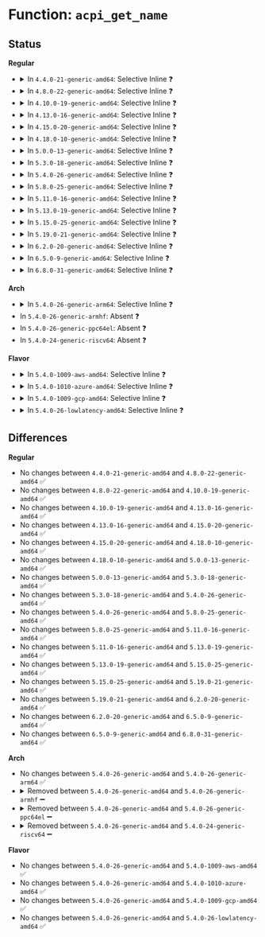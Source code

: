 # Function: <code>acpi_get_name</code>

## Status
<b>Regular</b>
<ul>
<li>
<details>
<summary>In <code>4.4.0-21-generic-amd64</code>: Selective Inline ❓</summary>

```c
acpi_status acpi_get_name(acpi_handle handle, u32 name_type, struct acpi_buffer * buffer)
```

```json
{
  "name": "acpi_get_name",
  "collision_type": "Unique Global",
  "inline_type": "Selective",
  "funcs": [
    {
      "addr": 18446744071583694613,
      "name": "acpi_get_name",
      "external": true,
      "loc": "drivers/acpi/acpica/nsxfname.c:158",
      "file": "drivers/acpi/acpica/nsxfname.c",
      "inline": "not declared, inlined",
      "caller_inline": [],
      "caller_func": [
        "drivers/pci/hotplug/acpi_pcihp.c:acpi_get_hp_hw_control_from_firmware",
        "drivers/pci/hotplug/acpi_pcihp.c:acpi_get_hp_hw_control_from_firmware",
        "drivers/pci/hotplug/acpi_pcihp.c:acpi_get_hp_hw_control_from_firmware",
        "drivers/acpi/utils.c:acpi_handle_path",
        "drivers/acpi/device_sysfs.c:create_of_modalias",
        "drivers/acpi/device_sysfs.c:acpi_object_path",
        "drivers/acpi/bus.c:acpi_print_osc_error",
        "drivers/acpi/scan.c:acpi_init_device_object",
        "drivers/acpi/scan.c:acpi_init_device_object",
        "drivers/acpi/scan.c:acpi_add_single_object",
        "drivers/acpi/ec.c:acpi_ec_register_query_methods",
        "drivers/acpi/power.c:acpi_power_get_state",
        "drivers/acpi/pci_slot.c:register_slot"
      ]
    }
  ],
  "symbols": [
    {
      "addr": 18446744071583694613,
      "name": "acpi_get_name",
      "section": ".text",
      "bind": "STB_GLOBAL",
      "size": 175
    }
  ]
}
```
</details>
</li>
<li>
<details>
<summary>In <code>4.8.0-22-generic-amd64</code>: Selective Inline ❓</summary>

```c
acpi_status acpi_get_name(acpi_handle handle, u32 name_type, struct acpi_buffer * buffer)
```

```json
{
  "name": "acpi_get_name",
  "collision_type": "Unique Global",
  "inline_type": "Selective",
  "funcs": [
    {
      "addr": 18446744071584018996,
      "name": "acpi_get_name",
      "external": true,
      "loc": "drivers/acpi/acpica/nsxfname.c:158",
      "file": "drivers/acpi/acpica/nsxfname.c",
      "inline": "not declared, inlined",
      "caller_inline": [],
      "caller_func": [
        "drivers/pci/hotplug/acpi_pcihp.c:acpi_get_hp_hw_control_from_firmware",
        "drivers/pci/hotplug/acpi_pcihp.c:acpi_get_hp_hw_control_from_firmware",
        "drivers/pci/hotplug/acpi_pcihp.c:acpi_get_hp_hw_control_from_firmware",
        "drivers/acpi/utils.c:acpi_handle_path",
        "drivers/acpi/device_sysfs.c:create_of_modalias",
        "drivers/acpi/device_sysfs.c:acpi_object_path",
        "drivers/acpi/scan.c:acpi_add_single_object",
        "drivers/acpi/scan.c:acpi_init_device_object",
        "drivers/acpi/scan.c:acpi_init_device_object",
        "drivers/acpi/ec.c:acpi_ec_register_query_methods",
        "drivers/acpi/power.c:acpi_power_get_state",
        "drivers/acpi/pci_slot.c:register_slot"
      ]
    }
  ],
  "symbols": [
    {
      "addr": 18446744071584018996,
      "name": "acpi_get_name",
      "section": ".text",
      "bind": "STB_GLOBAL",
      "size": 185
    }
  ]
}
```
</details>
</li>
<li>
<details>
<summary>In <code>4.10.0-19-generic-amd64</code>: Selective Inline ❓</summary>

```c
acpi_status acpi_get_name(acpi_handle handle, u32 name_type, struct acpi_buffer * buffer)
```

```json
{
  "name": "acpi_get_name",
  "collision_type": "Unique Global",
  "inline_type": "Selective",
  "funcs": [
    {
      "addr": 18446744071584160964,
      "name": "acpi_get_name",
      "external": true,
      "loc": "drivers/acpi/acpica/nsxfname.c:158",
      "file": "drivers/acpi/acpica/nsxfname.c",
      "inline": "not declared, inlined",
      "caller_inline": [],
      "caller_func": [
        "drivers/pci/hotplug/acpi_pcihp.c:acpi_get_hp_hw_control_from_firmware",
        "drivers/pci/hotplug/acpi_pcihp.c:acpi_get_hp_hw_control_from_firmware",
        "drivers/pci/hotplug/acpi_pcihp.c:acpi_get_hp_hw_control_from_firmware",
        "drivers/acpi/utils.c:acpi_handle_path",
        "drivers/acpi/device_sysfs.c:create_of_modalias",
        "drivers/acpi/device_sysfs.c:acpi_object_path",
        "drivers/acpi/scan.c:acpi_add_single_object",
        "drivers/acpi/scan.c:acpi_init_device_object",
        "drivers/acpi/scan.c:acpi_init_device_object",
        "drivers/acpi/ec.c:acpi_ec_register_query_methods",
        "drivers/acpi/power.c:acpi_power_get_state",
        "drivers/acpi/pci_slot.c:register_slot"
      ]
    }
  ],
  "symbols": [
    {
      "addr": 18446744071584160964,
      "name": "acpi_get_name",
      "section": ".text",
      "bind": "STB_GLOBAL",
      "size": 126
    }
  ]
}
```
</details>
</li>
<li>
<details>
<summary>In <code>4.13.0-16-generic-amd64</code>: Selective Inline ❓</summary>

```c
acpi_status acpi_get_name(acpi_handle handle, u32 name_type, struct acpi_buffer * buffer)
```

```json
{
  "name": "acpi_get_name",
  "collision_type": "Unique Global",
  "inline_type": "Selective",
  "funcs": [
    {
      "addr": 18446744071584229290,
      "name": "acpi_get_name",
      "external": true,
      "loc": "drivers/acpi/acpica/nsxfname.c:158",
      "file": "drivers/acpi/acpica/nsxfname.c",
      "inline": "not declared, inlined",
      "caller_inline": [],
      "caller_func": [
        "kernel/irq/irqdomain.c:__irq_domain_add",
        "drivers/pci/hotplug/acpi_pcihp.c:acpi_get_hp_hw_control_from_firmware",
        "drivers/pci/hotplug/acpi_pcihp.c:acpi_get_hp_hw_control_from_firmware",
        "drivers/pci/hotplug/acpi_pcihp.c:acpi_get_hp_hw_control_from_firmware",
        "drivers/acpi/utils.c:acpi_handle_path",
        "drivers/acpi/device_sysfs.c:acpi_object_path",
        "drivers/acpi/scan.c:acpi_add_single_object",
        "drivers/acpi/scan.c:acpi_init_device_object",
        "drivers/acpi/scan.c:acpi_init_device_object",
        "drivers/acpi/ec.c:acpi_ec_register_query_methods",
        "drivers/acpi/power.c:acpi_power_get_state",
        "drivers/acpi/pci_slot.c:register_slot"
      ]
    }
  ],
  "symbols": [
    {
      "addr": 18446744071584229290,
      "name": "acpi_get_name",
      "section": ".text",
      "bind": "STB_GLOBAL",
      "size": 129
    }
  ]
}
```
</details>
</li>
<li>
<details>
<summary>In <code>4.15.0-20-generic-amd64</code>: Selective Inline ❓</summary>

```c
acpi_status acpi_get_name(acpi_handle handle, u32 name_type, struct acpi_buffer * buffer)
```

```json
{
  "name": "acpi_get_name",
  "collision_type": "Unique Global",
  "inline_type": "Selective",
  "funcs": [
    {
      "addr": 18446744071584575278,
      "name": "acpi_get_name",
      "external": true,
      "loc": "drivers/acpi/acpica/nsxfname.c:158",
      "file": "drivers/acpi/acpica/nsxfname.c",
      "inline": "not declared, inlined",
      "caller_inline": [],
      "caller_func": [
        "kernel/irq/irqdomain.c:__irq_domain_add",
        "drivers/pci/hotplug/acpi_pcihp.c:acpi_get_hp_hw_control_from_firmware",
        "drivers/pci/hotplug/acpi_pcihp.c:acpi_get_hp_hw_control_from_firmware",
        "drivers/pci/hotplug/acpi_pcihp.c:acpi_get_hp_hw_control_from_firmware",
        "drivers/acpi/utils.c:acpi_handle_path",
        "drivers/acpi/utils.c:acpi_util_eval_error",
        "drivers/acpi/device_sysfs.c:acpi_object_path",
        "drivers/acpi/scan.c:acpi_add_single_object",
        "drivers/acpi/scan.c:acpi_init_device_object",
        "drivers/acpi/scan.c:acpi_init_device_object",
        "drivers/acpi/ec.c:acpi_ec_register_query_methods",
        "drivers/acpi/power.c:acpi_power_get_state",
        "drivers/acpi/acpica/dbdisply.c:acpi_db_display_gpes",
        "drivers/acpi/acpica/dbdisply.c:acpi_db_decode_and_display_object",
        "drivers/acpi/acpica/dbdisply.c:acpi_db_decode_and_display_object",
        "drivers/acpi/pci_slot.c:register_slot"
      ]
    }
  ],
  "symbols": [
    {
      "addr": 18446744071584575278,
      "name": "acpi_get_name",
      "section": ".text",
      "bind": "STB_GLOBAL",
      "size": 129
    }
  ]
}
```
</details>
</li>
<li>
<details>
<summary>In <code>4.18.0-10-generic-amd64</code>: Selective Inline ❓</summary>

```c
acpi_status acpi_get_name(acpi_handle handle, u32 name_type, struct acpi_buffer * buffer)
```

```json
{
  "name": "acpi_get_name",
  "collision_type": "Unique Global",
  "inline_type": "Selective",
  "funcs": [
    {
      "addr": 18446744071584800407,
      "name": "acpi_get_name",
      "external": true,
      "loc": "drivers/acpi/acpica/nsxfname.c:124",
      "file": "drivers/acpi/acpica/nsxfname.c",
      "inline": "not declared, inlined",
      "caller_inline": [],
      "caller_func": [
        "kernel/irq/irqdomain.c:__irq_domain_add",
        "drivers/pci/hotplug/acpi_pcihp.c:acpi_get_hp_hw_control_from_firmware",
        "drivers/pci/hotplug/acpi_pcihp.c:acpi_get_hp_hw_control_from_firmware",
        "drivers/acpi/utils.c:acpi_handle_path",
        "drivers/acpi/utils.c:acpi_util_eval_error",
        "drivers/acpi/device_sysfs.c:acpi_object_path",
        "drivers/acpi/scan.c:acpi_add_single_object",
        "drivers/acpi/scan.c:acpi_init_device_object",
        "drivers/acpi/scan.c:acpi_init_device_object",
        "drivers/acpi/ec.c:acpi_ec_register_query_methods",
        "drivers/acpi/power.c:acpi_power_get_state",
        "drivers/acpi/acpica/dbdisply.c:acpi_db_display_gpes",
        "drivers/acpi/acpica/dbdisply.c:acpi_db_decode_and_display_object",
        "drivers/acpi/acpica/dbdisply.c:acpi_db_decode_and_display_object",
        "drivers/acpi/pci_slot.c:register_slot"
      ]
    }
  ],
  "symbols": [
    {
      "addr": 18446744071584800407,
      "name": "acpi_get_name",
      "section": ".text",
      "bind": "STB_GLOBAL",
      "size": 129
    }
  ]
}
```
</details>
</li>
<li>
<details>
<summary>In <code>5.0.0-13-generic-amd64</code>: Selective Inline ❓</summary>

```c
acpi_status acpi_get_name(acpi_handle handle, u32 name_type, struct acpi_buffer * buffer)
```

```json
{
  "name": "acpi_get_name",
  "collision_type": "Unique Global",
  "inline_type": "Selective",
  "funcs": [
    {
      "addr": 18446744071584902792,
      "name": "acpi_get_name",
      "external": true,
      "loc": "drivers/acpi/acpica/nsxfname.c:124",
      "file": "drivers/acpi/acpica/nsxfname.c",
      "inline": "not declared, inlined",
      "caller_inline": [],
      "caller_func": [
        "kernel/irq/irqdomain.c:__irq_domain_add",
        "drivers/pci/hotplug/acpi_pcihp.c:acpi_get_hp_hw_control_from_firmware",
        "drivers/pci/hotplug/acpi_pcihp.c:acpi_get_hp_hw_control_from_firmware",
        "drivers/acpi/utils.c:acpi_handle_path",
        "drivers/acpi/utils.c:acpi_util_eval_error",
        "drivers/acpi/device_sysfs.c:acpi_object_path",
        "drivers/acpi/scan.c:acpi_add_single_object",
        "drivers/acpi/scan.c:acpi_init_device_object",
        "drivers/acpi/scan.c:acpi_init_device_object",
        "drivers/acpi/ec.c:acpi_ec_register_query_methods",
        "drivers/acpi/power.c:acpi_power_get_state",
        "drivers/acpi/acpica/dbdisply.c:acpi_db_display_gpes",
        "drivers/acpi/acpica/dbdisply.c:acpi_db_decode_and_display_object",
        "drivers/acpi/acpica/dbdisply.c:acpi_db_decode_and_display_object",
        "drivers/acpi/pci_slot.c:register_slot"
      ]
    }
  ],
  "symbols": [
    {
      "addr": 18446744071584902792,
      "name": "acpi_get_name",
      "section": ".text",
      "bind": "STB_GLOBAL",
      "size": 129
    }
  ]
}
```
</details>
</li>
<li>
<details>
<summary>In <code>5.3.0-18-generic-amd64</code>: Selective Inline ❓</summary>

```c
acpi_status acpi_get_name(acpi_handle handle, u32 name_type, struct acpi_buffer * buffer)
```

```json
{
  "name": "acpi_get_name",
  "collision_type": "Unique Global",
  "inline_type": "Selective",
  "funcs": [
    {
      "addr": 18446744071585104969,
      "name": "acpi_get_name",
      "external": true,
      "loc": "drivers/acpi/acpica/nsxfname.c:124",
      "file": "drivers/acpi/acpica/nsxfname.c",
      "inline": "not declared, inlined",
      "caller_inline": [],
      "caller_func": [
        "kernel/irq/irqdomain.c:__irq_domain_add",
        "drivers/pci/hotplug/acpi_pcihp.c:acpi_get_hp_hw_control_from_firmware",
        "drivers/pci/hotplug/acpi_pcihp.c:acpi_get_hp_hw_control_from_firmware",
        "drivers/acpi/utils.c:acpi_handle_path",
        "drivers/acpi/utils.c:acpi_util_eval_error",
        "drivers/acpi/device_sysfs.c:acpi_object_path",
        "drivers/acpi/scan.c:acpi_add_single_object",
        "drivers/acpi/scan.c:acpi_init_device_object",
        "drivers/acpi/scan.c:acpi_init_device_object",
        "drivers/acpi/ec.c:acpi_ec_register_query_methods",
        "drivers/acpi/power.c:acpi_power_get_state",
        "drivers/acpi/property.c:acpi_fwnode_get_named_child_node",
        "drivers/acpi/acpica/dbdisply.c:acpi_db_display_gpes",
        "drivers/acpi/acpica/dbdisply.c:acpi_db_decode_and_display_object",
        "drivers/acpi/acpica/dbdisply.c:acpi_db_decode_and_display_object",
        "drivers/acpi/pci_slot.c:register_slot"
      ]
    }
  ],
  "symbols": [
    {
      "addr": 18446744071585104969,
      "name": "acpi_get_name",
      "section": ".text",
      "bind": "STB_GLOBAL",
      "size": 131
    }
  ]
}
```
</details>
</li>
<li>
<details>
<summary>In <code>5.4.0-26-generic-amd64</code>: Selective Inline ❓</summary>

```c
acpi_status acpi_get_name(acpi_handle handle, u32 name_type, struct acpi_buffer * buffer)
```

```json
{
  "name": "acpi_get_name",
  "collision_type": "Unique Global",
  "inline_type": "Selective",
  "funcs": [
    {
      "addr": 18446744071585241327,
      "name": "acpi_get_name",
      "external": true,
      "loc": "drivers/acpi/acpica/nsxfname.c:124",
      "file": "drivers/acpi/acpica/nsxfname.c",
      "inline": "not declared, inlined",
      "caller_inline": [],
      "caller_func": [
        "kernel/irq/irqdomain.c:__irq_domain_add",
        "drivers/pci/hotplug/acpi_pcihp.c:acpi_get_hp_hw_control_from_firmware",
        "drivers/pci/hotplug/acpi_pcihp.c:acpi_get_hp_hw_control_from_firmware",
        "drivers/acpi/utils.c:acpi_handle_path",
        "drivers/acpi/utils.c:acpi_util_eval_error",
        "drivers/acpi/device_sysfs.c:acpi_object_path",
        "drivers/acpi/scan.c:acpi_add_single_object",
        "drivers/acpi/scan.c:acpi_init_device_object",
        "drivers/acpi/scan.c:acpi_init_device_object",
        "drivers/acpi/ec.c:acpi_ec_register_query_methods",
        "drivers/acpi/power.c:acpi_power_get_state",
        "drivers/acpi/property.c:acpi_fwnode_get_named_child_node",
        "drivers/acpi/acpica/dbdisply.c:acpi_db_display_gpes",
        "drivers/acpi/acpica/dbdisply.c:acpi_db_decode_and_display_object",
        "drivers/acpi/acpica/dbdisply.c:acpi_db_decode_and_display_object",
        "drivers/acpi/pci_slot.c:register_slot"
      ]
    }
  ],
  "symbols": [
    {
      "addr": 18446744071585241327,
      "name": "acpi_get_name",
      "section": ".text",
      "bind": "STB_GLOBAL",
      "size": 131
    }
  ]
}
```
</details>
</li>
<li>
<details>
<summary>In <code>5.8.0-25-generic-amd64</code>: Selective Inline ❓</summary>

```c
acpi_status acpi_get_name(acpi_handle handle, u32 name_type, struct acpi_buffer * buffer)
```

```json
{
  "name": "acpi_get_name",
  "collision_type": "Unique Global",
  "inline_type": "Selective",
  "funcs": [
    {
      "addr": 18446744071585948062,
      "name": "acpi_get_name",
      "external": true,
      "loc": "drivers/acpi/acpica/nsxfname.c:124",
      "file": "drivers/acpi/acpica/nsxfname.c",
      "inline": "not declared, inlined",
      "caller_inline": [],
      "caller_func": [
        "drivers/pci/hotplug/acpi_pcihp.c:acpi_get_hp_hw_control_from_firmware",
        "drivers/pci/hotplug/acpi_pcihp.c:acpi_run_oshp",
        "drivers/acpi/utils.c:__acpi_handle_debug",
        "drivers/acpi/utils.c:acpi_handle_printk",
        "drivers/acpi/utils.c:acpi_util_eval_error",
        "drivers/acpi/device_sysfs.c:acpi_device_path_show",
        "drivers/acpi/device_sysfs.c:create_of_modalias",
        "drivers/acpi/device_sysfs.c:data_node_show_path",
        "drivers/acpi/scan.c:acpi_add_single_object",
        "drivers/acpi/scan.c:acpi_ibm_smbus_match",
        "drivers/acpi/scan.c:acpi_device_get_busid",
        "drivers/acpi/ec.c:acpi_ec_register_query_methods",
        "drivers/acpi/power.c:acpi_power_get_state",
        "drivers/acpi/property.c:acpi_fwnode_get_named_child_node",
        "drivers/acpi/acpica/dbdisply.c:acpi_db_display_gpes",
        "drivers/acpi/acpica/dbdisply.c:acpi_db_decode_and_display_object",
        "drivers/acpi/acpica/dbdisply.c:acpi_db_decode_and_display_object",
        "drivers/acpi/pci_slot.c:check_slot"
      ]
    }
  ],
  "symbols": [
    {
      "addr": 18446744071585948062,
      "name": "acpi_get_name",
      "section": ".text",
      "bind": "STB_GLOBAL",
      "size": 131
    }
  ]
}
```
</details>
</li>
<li>
<details>
<summary>In <code>5.11.0-16-generic-amd64</code>: Selective Inline ❓</summary>

```c
acpi_status acpi_get_name(acpi_handle handle, u32 name_type, struct acpi_buffer * buffer)
```

```json
{
  "name": "acpi_get_name",
  "collision_type": "Unique Global",
  "inline_type": "Selective",
  "funcs": [
    {
      "addr": 18446744071586070976,
      "name": "acpi_get_name",
      "external": true,
      "loc": "drivers/acpi/acpica/nsxfname.c:124",
      "file": "drivers/acpi/acpica/nsxfname.c",
      "inline": "not declared, inlined",
      "caller_inline": [],
      "caller_func": [
        "drivers/pci/hotplug/acpi_pcihp.c:acpi_get_hp_hw_control_from_firmware",
        "drivers/pci/hotplug/acpi_pcihp.c:acpi_run_oshp",
        "drivers/acpi/utils.c:acpi_handle_path",
        "drivers/acpi/utils.c:acpi_util_eval_error",
        "drivers/acpi/device_sysfs.c:acpi_device_path_show",
        "drivers/acpi/device_sysfs.c:create_of_modalias",
        "drivers/acpi/device_sysfs.c:data_node_show_path",
        "drivers/acpi/scan.c:acpi_add_single_object",
        "drivers/acpi/scan.c:acpi_ibm_smbus_match",
        "drivers/acpi/scan.c:acpi_device_get_busid",
        "drivers/acpi/ec.c:acpi_ec_register_query_methods",
        "drivers/acpi/power.c:acpi_power_get_state",
        "drivers/acpi/acpica/dbdisply.c:acpi_db_display_gpes",
        "drivers/acpi/acpica/dbdisply.c:acpi_db_decode_and_display_object",
        "drivers/acpi/acpica/dbdisply.c:acpi_db_decode_and_display_object",
        "drivers/acpi/pci_slot.c:check_slot"
      ]
    }
  ],
  "symbols": [
    {
      "addr": 18446744071586070976,
      "name": "acpi_get_name",
      "section": ".text",
      "bind": "STB_GLOBAL",
      "size": 131
    }
  ]
}
```
</details>
</li>
<li>
<details>
<summary>In <code>5.13.0-19-generic-amd64</code>: Selective Inline ❓</summary>

```c
acpi_status acpi_get_name(acpi_handle handle, u32 name_type, struct acpi_buffer * buffer)
```

```json
{
  "name": "acpi_get_name",
  "collision_type": "Unique Global",
  "inline_type": "Selective",
  "funcs": [
    {
      "addr": 18446744071585947794,
      "name": "acpi_get_name",
      "external": true,
      "loc": "drivers/acpi/acpica/nsxfname.c:124",
      "file": "drivers/acpi/acpica/nsxfname.c",
      "inline": "not declared, inlined",
      "caller_inline": [],
      "caller_func": [
        "drivers/pci/hotplug/acpi_pcihp.c:acpi_get_hp_hw_control_from_firmware",
        "drivers/pci/hotplug/acpi_pcihp.c:acpi_get_hp_hw_control_from_firmware",
        "drivers/acpi/utils.c:acpi_handle_path",
        "drivers/acpi/device_sysfs.c:path_show",
        "drivers/acpi/device_sysfs.c:create_of_modalias",
        "drivers/acpi/device_sysfs.c:data_node_show_path",
        "drivers/acpi/scan.c:acpi_set_pnp_ids",
        "drivers/acpi/scan.c:acpi_device_get_busid",
        "drivers/acpi/ec.c:acpi_ec_register_query_methods",
        "drivers/acpi/acpica/dbdisply.c:acpi_db_display_gpes",
        "drivers/acpi/acpica/dbdisply.c:acpi_db_decode_and_display_object",
        "drivers/acpi/acpica/dbdisply.c:acpi_db_decode_and_display_object",
        "drivers/acpi/pci_slot.c:check_slot"
      ]
    }
  ],
  "symbols": [
    {
      "addr": 18446744071585947794,
      "name": "acpi_get_name",
      "section": ".text",
      "bind": "STB_GLOBAL",
      "size": 131
    }
  ]
}
```
</details>
</li>
<li>
<details>
<summary>In <code>5.15.0-25-generic-amd64</code>: Selective Inline ❓</summary>

```c
acpi_status acpi_get_name(acpi_handle handle, u32 name_type, struct acpi_buffer * buffer)
```

```json
{
  "name": "acpi_get_name",
  "collision_type": "Unique Global",
  "inline_type": "Selective",
  "funcs": [
    {
      "addr": 18446744071586436087,
      "name": "acpi_get_name",
      "external": true,
      "loc": "drivers/acpi/acpica/nsxfname.c:124",
      "file": "drivers/acpi/acpica/nsxfname.c",
      "inline": "not declared, inlined",
      "caller_inline": [],
      "caller_func": [
        "drivers/pci/hotplug/acpi_pcihp.c:acpi_get_hp_hw_control_from_firmware",
        "drivers/pci/hotplug/acpi_pcihp.c:acpi_get_hp_hw_control_from_firmware",
        "drivers/acpi/utils.c:acpi_handle_path",
        "drivers/acpi/device_sysfs.c:path_show",
        "drivers/acpi/device_sysfs.c:create_of_modalias",
        "drivers/acpi/device_sysfs.c:data_node_show_path",
        "drivers/acpi/scan.c:acpi_set_pnp_ids",
        "drivers/acpi/scan.c:acpi_device_get_busid",
        "drivers/acpi/ec.c:acpi_ec_register_query_methods",
        "drivers/acpi/x86/utils.c:acpi_device_override_status",
        "drivers/acpi/acpica/dbdisply.c:acpi_db_display_gpes",
        "drivers/acpi/acpica/dbdisply.c:acpi_db_decode_and_display_object",
        "drivers/acpi/acpica/dbdisply.c:acpi_db_decode_and_display_object",
        "drivers/acpi/pci_slot.c:check_slot"
      ]
    }
  ],
  "symbols": [
    {
      "addr": 18446744071586436087,
      "name": "acpi_get_name",
      "section": ".text",
      "bind": "STB_GLOBAL",
      "size": 131
    }
  ]
}
```
</details>
</li>
<li>
<details>
<summary>In <code>5.19.0-21-generic-amd64</code>: Selective Inline ❓</summary>

```c
acpi_status acpi_get_name(acpi_handle handle, u32 name_type, struct acpi_buffer * buffer)
```

```json
{
  "name": "acpi_get_name",
  "collision_type": "Unique Global",
  "inline_type": "Selective",
  "funcs": [
    {
      "addr": 18446744071587687956,
      "name": "acpi_get_name",
      "external": true,
      "loc": "drivers/acpi/acpica/nsxfname.c:124",
      "file": "drivers/acpi/acpica/nsxfname.c",
      "inline": "not declared, inlined",
      "caller_inline": [],
      "caller_func": [
        "drivers/pci/hotplug/acpi_pcihp.c:acpi_get_hp_hw_control_from_firmware",
        "drivers/pci/hotplug/acpi_pcihp.c:acpi_get_hp_hw_control_from_firmware",
        "drivers/acpi/utils.c:acpi_handle_path",
        "drivers/acpi/device_sysfs.c:path_show",
        "drivers/acpi/device_sysfs.c:create_of_modalias",
        "drivers/acpi/device_sysfs.c:data_node_show_path",
        "drivers/acpi/scan.c:acpi_set_pnp_ids",
        "drivers/acpi/scan.c:acpi_device_get_busid",
        "drivers/acpi/ec.c:acpi_ec_register_query_methods",
        "drivers/acpi/x86/utils.c:acpi_device_override_status",
        "drivers/acpi/acpica/dbdisply.c:acpi_db_display_gpes",
        "drivers/acpi/acpica/dbdisply.c:acpi_db_decode_and_display_object",
        "drivers/acpi/acpica/dbdisply.c:acpi_db_decode_and_display_object",
        "drivers/acpi/pci_slot.c:check_slot"
      ]
    }
  ],
  "symbols": [
    {
      "addr": 18446744071587687956,
      "name": "acpi_get_name",
      "section": ".text",
      "bind": "STB_GLOBAL",
      "size": 139
    }
  ]
}
```
</details>
</li>
<li>
<details>
<summary>In <code>6.2.0-20-generic-amd64</code>: Selective Inline ❓</summary>

```c
acpi_status acpi_get_name(acpi_handle handle, u32 name_type, struct acpi_buffer * buffer)
```

```json
{
  "name": "acpi_get_name",
  "collision_type": "Unique Global",
  "inline_type": "Selective",
  "funcs": [
    {
      "addr": 18446744071588999248,
      "name": "acpi_get_name",
      "external": true,
      "loc": "drivers/acpi/acpica/nsxfname.c:124",
      "file": "drivers/acpi/acpica/nsxfname.c",
      "inline": "not declared, inlined",
      "caller_inline": [],
      "caller_func": [
        "drivers/pci/hotplug/acpi_pcihp.c:acpi_get_hp_hw_control_from_firmware",
        "drivers/pci/hotplug/acpi_pcihp.c:acpi_get_hp_hw_control_from_firmware",
        "drivers/acpi/utils.c:acpi_handle_path",
        "drivers/acpi/device_sysfs.c:path_show",
        "drivers/acpi/device_sysfs.c:create_of_modalias",
        "drivers/acpi/device_sysfs.c:data_node_show_path",
        "drivers/acpi/scan.c:acpi_set_pnp_ids",
        "drivers/acpi/scan.c:acpi_device_get_busid",
        "drivers/acpi/ec.c:acpi_ec_register_query_methods",
        "drivers/acpi/x86/utils.c:acpi_device_override_status",
        "drivers/acpi/acpica/dbdisply.c:acpi_db_display_gpes",
        "drivers/acpi/acpica/dbdisply.c:acpi_db_decode_and_display_object",
        "drivers/acpi/acpica/dbdisply.c:acpi_db_decode_and_display_object",
        "drivers/acpi/pci_slot.c:check_slot"
      ]
    }
  ],
  "symbols": [
    {
      "addr": 18446744071588999248,
      "name": "acpi_get_name",
      "section": ".text",
      "bind": "STB_GLOBAL",
      "size": 162
    }
  ]
}
```
</details>
</li>
<li>
<details>
<summary>In <code>6.5.0-9-generic-amd64</code>: Selective Inline ❓</summary>

```c
acpi_status acpi_get_name(acpi_handle handle, u32 name_type, struct acpi_buffer * buffer)
```

```json
{
  "name": "acpi_get_name",
  "collision_type": "Unique Global",
  "inline_type": "Selective",
  "funcs": [
    {
      "addr": 18446744071589289792,
      "name": "acpi_get_name",
      "external": true,
      "loc": "drivers/acpi/acpica/nsxfname.c:124",
      "file": "drivers/acpi/acpica/nsxfname.c",
      "inline": "not declared, inlined",
      "caller_inline": [],
      "caller_func": [
        "drivers/pci/hotplug/acpi_pcihp.c:acpi_get_hp_hw_control_from_firmware",
        "drivers/pci/hotplug/acpi_pcihp.c:acpi_get_hp_hw_control_from_firmware",
        "drivers/acpi/utils.c:acpi_handle_path",
        "drivers/acpi/device_sysfs.c:path_show",
        "drivers/acpi/device_sysfs.c:create_of_modalias",
        "drivers/acpi/device_sysfs.c:data_node_show_path",
        "drivers/acpi/scan.c:acpi_set_pnp_ids",
        "drivers/acpi/scan.c:acpi_device_get_busid",
        "drivers/acpi/ec.c:acpi_ec_register_query_methods",
        "drivers/acpi/x86/utils.c:acpi_device_override_status",
        "drivers/acpi/acpica/dbdisply.c:acpi_db_display_gpes",
        "drivers/acpi/acpica/dbdisply.c:acpi_db_decode_and_display_object",
        "drivers/acpi/acpica/dbdisply.c:acpi_db_decode_and_display_object",
        "drivers/acpi/pci_slot.c:check_slot"
      ]
    }
  ],
  "symbols": [
    {
      "addr": 18446744071589289792,
      "name": "acpi_get_name",
      "section": ".text",
      "bind": "STB_GLOBAL",
      "size": 162
    }
  ]
}
```
</details>
</li>
<li>
<details>
<summary>In <code>6.8.0-31-generic-amd64</code>: Selective Inline ❓</summary>

```c
acpi_status acpi_get_name(acpi_handle handle, u32 name_type, struct acpi_buffer * buffer)
```

```json
{
  "name": "acpi_get_name",
  "collision_type": "Unique Global",
  "inline_type": "Selective",
  "funcs": [
    {
      "addr": 18446744071589596560,
      "name": "acpi_get_name",
      "external": true,
      "loc": "drivers/acpi/acpica/nsxfname.c:124",
      "file": "drivers/acpi/acpica/nsxfname.c",
      "inline": "not declared, inlined",
      "caller_inline": [],
      "caller_func": [
        "drivers/pci/hotplug/acpi_pcihp.c:acpi_get_hp_hw_control_from_firmware",
        "drivers/pci/hotplug/acpi_pcihp.c:acpi_get_hp_hw_control_from_firmware",
        "drivers/acpi/utils.c:__acpi_handle_debug",
        "drivers/acpi/utils.c:acpi_handle_printk",
        "drivers/acpi/device_sysfs.c:path_show",
        "drivers/acpi/device_sysfs.c:create_of_modalias",
        "drivers/acpi/device_sysfs.c:data_node_show_path",
        "drivers/acpi/scan.c:acpi_set_pnp_ids",
        "drivers/acpi/scan.c:acpi_device_get_busid",
        "drivers/acpi/mipi-disco-img.c:init_crs_csi2_swnodes",
        "drivers/acpi/ec.c:acpi_ec_register_query_methods",
        "drivers/acpi/x86/utils.c:acpi_device_override_status",
        "drivers/acpi/acpica/dbdisply.c:acpi_db_display_gpes",
        "drivers/acpi/acpica/dbdisply.c:acpi_db_decode_and_display_object",
        "drivers/acpi/acpica/dbdisply.c:acpi_db_decode_and_display_object",
        "drivers/acpi/pci_slot.c:check_slot"
      ]
    }
  ],
  "symbols": [
    {
      "addr": 18446744071589596560,
      "name": "acpi_get_name",
      "section": ".text",
      "bind": "STB_GLOBAL",
      "size": 162
    }
  ]
}
```
</details>
</li>
</ul>
<b>Arch</b>
<ul>
<li>
<details>
<summary>In <code>5.4.0-26-generic-arm64</code>: Selective Inline ❓</summary>

```c
acpi_status acpi_get_name(acpi_handle handle, u32 name_type, struct acpi_buffer * buffer)
```

```json
{
  "name": "acpi_get_name",
  "collision_type": "Unique Global",
  "inline_type": "Selective",
  "funcs": [
    {
      "addr": 18446603336497566616,
      "name": "acpi_get_name",
      "external": true,
      "loc": "drivers/acpi/acpica/nsxfname.c:124",
      "file": "drivers/acpi/acpica/nsxfname.c",
      "inline": "not declared, inlined",
      "caller_inline": [],
      "caller_func": [
        "kernel/irq/irqdomain.c:__irq_domain_add",
        "drivers/pci/hotplug/acpi_pcihp.c:acpi_get_hp_hw_control_from_firmware",
        "drivers/pci/hotplug/acpi_pcihp.c:acpi_get_hp_hw_control_from_firmware",
        "drivers/acpi/utils.c:acpi_handle_path",
        "drivers/acpi/device_sysfs.c:acpi_object_path",
        "drivers/acpi/scan.c:acpi_add_single_object",
        "drivers/acpi/scan.c:acpi_init_device_object",
        "drivers/acpi/scan.c:acpi_init_device_object",
        "drivers/acpi/ec.c:acpi_ec_register_query_methods",
        "drivers/acpi/power.c:acpi_power_get_state",
        "drivers/acpi/property.c:acpi_fwnode_get_named_child_node",
        "drivers/acpi/pci_slot.c:register_slot"
      ]
    }
  ],
  "symbols": [
    {
      "addr": 18446603336497566616,
      "name": "acpi_get_name",
      "section": ".text",
      "bind": "STB_GLOBAL",
      "size": 160
    }
  ]
}
```
</details>
</li>
<li>
In <code>5.4.0-26-generic-armhf</code>: Absent ❓
</li>
<li>
In <code>5.4.0-26-generic-ppc64el</code>: Absent ❓
</li>
<li>
In <code>5.4.0-24-generic-riscv64</code>: Absent ❓
</li>
</ul>
<b>Flavor</b>
<ul>
<li>
<details>
<summary>In <code>5.4.0-1009-aws-amd64</code>: Selective Inline ❓</summary>

```c
acpi_status acpi_get_name(acpi_handle handle, u32 name_type, struct acpi_buffer * buffer)
```

```json
{
  "name": "acpi_get_name",
  "collision_type": "Unique Global",
  "inline_type": "Selective",
  "funcs": [
    {
      "addr": 18446744071585098321,
      "name": "acpi_get_name",
      "external": true,
      "loc": "drivers/acpi/acpica/nsxfname.c:124",
      "file": "drivers/acpi/acpica/nsxfname.c",
      "inline": "not declared, inlined",
      "caller_inline": [],
      "caller_func": [
        "kernel/irq/irqdomain.c:__irq_domain_add",
        "drivers/pci/hotplug/acpi_pcihp.c:acpi_get_hp_hw_control_from_firmware",
        "drivers/pci/hotplug/acpi_pcihp.c:acpi_get_hp_hw_control_from_firmware",
        "drivers/acpi/utils.c:acpi_handle_path",
        "drivers/acpi/device_sysfs.c:acpi_object_path",
        "drivers/acpi/scan.c:acpi_add_single_object",
        "drivers/acpi/scan.c:acpi_init_device_object",
        "drivers/acpi/scan.c:acpi_init_device_object",
        "drivers/acpi/ec.c:acpi_ec_register_query_methods",
        "drivers/acpi/power.c:acpi_power_get_state",
        "drivers/acpi/property.c:acpi_fwnode_get_named_child_node",
        "drivers/acpi/pci_slot.c:register_slot"
      ]
    }
  ],
  "symbols": [
    {
      "addr": 18446744071585098321,
      "name": "acpi_get_name",
      "section": ".text",
      "bind": "STB_GLOBAL",
      "size": 131
    }
  ]
}
```
</details>
</li>
<li>
<details>
<summary>In <code>5.4.0-1010-azure-amd64</code>: Selective Inline ❓</summary>

```c
acpi_status acpi_get_name(acpi_handle handle, u32 name_type, struct acpi_buffer * buffer)
```

```json
{
  "name": "acpi_get_name",
  "collision_type": "Unique Global",
  "inline_type": "Selective",
  "funcs": [
    {
      "addr": 18446744071585013657,
      "name": "acpi_get_name",
      "external": true,
      "loc": "drivers/acpi/acpica/nsxfname.c:124",
      "file": "drivers/acpi/acpica/nsxfname.c",
      "inline": "not declared, inlined",
      "caller_inline": [],
      "caller_func": [
        "kernel/irq/irqdomain.c:__irq_domain_add",
        "drivers/pci/hotplug/acpi_pcihp.c:acpi_get_hp_hw_control_from_firmware",
        "drivers/pci/hotplug/acpi_pcihp.c:acpi_get_hp_hw_control_from_firmware",
        "drivers/acpi/utils.c:acpi_handle_path",
        "drivers/acpi/device_sysfs.c:acpi_object_path",
        "drivers/acpi/scan.c:acpi_add_single_object",
        "drivers/acpi/scan.c:acpi_init_device_object",
        "drivers/acpi/scan.c:acpi_init_device_object",
        "drivers/acpi/ec.c:acpi_ec_register_query_methods",
        "drivers/acpi/power.c:acpi_power_get_state",
        "drivers/acpi/property.c:acpi_fwnode_get_named_child_node"
      ]
    }
  ],
  "symbols": [
    {
      "addr": 18446744071585013657,
      "name": "acpi_get_name",
      "section": ".text",
      "bind": "STB_GLOBAL",
      "size": 131
    }
  ]
}
```
</details>
</li>
<li>
<details>
<summary>In <code>5.4.0-1009-gcp-amd64</code>: Selective Inline ❓</summary>

```c
acpi_status acpi_get_name(acpi_handle handle, u32 name_type, struct acpi_buffer * buffer)
```

```json
{
  "name": "acpi_get_name",
  "collision_type": "Unique Global",
  "inline_type": "Selective",
  "funcs": [
    {
      "addr": 18446744071585192911,
      "name": "acpi_get_name",
      "external": true,
      "loc": "drivers/acpi/acpica/nsxfname.c:124",
      "file": "drivers/acpi/acpica/nsxfname.c",
      "inline": "not declared, inlined",
      "caller_inline": [],
      "caller_func": [
        "kernel/irq/irqdomain.c:__irq_domain_add",
        "drivers/pci/hotplug/acpi_pcihp.c:acpi_get_hp_hw_control_from_firmware",
        "drivers/pci/hotplug/acpi_pcihp.c:acpi_get_hp_hw_control_from_firmware",
        "drivers/acpi/utils.c:acpi_handle_path",
        "drivers/acpi/utils.c:acpi_util_eval_error",
        "drivers/acpi/device_sysfs.c:acpi_object_path",
        "drivers/acpi/scan.c:acpi_add_single_object",
        "drivers/acpi/scan.c:acpi_init_device_object",
        "drivers/acpi/scan.c:acpi_init_device_object",
        "drivers/acpi/ec.c:acpi_ec_register_query_methods",
        "drivers/acpi/power.c:acpi_power_get_state",
        "drivers/acpi/property.c:acpi_fwnode_get_named_child_node",
        "drivers/acpi/acpica/dbdisply.c:acpi_db_display_gpes",
        "drivers/acpi/acpica/dbdisply.c:acpi_db_decode_and_display_object",
        "drivers/acpi/acpica/dbdisply.c:acpi_db_decode_and_display_object",
        "drivers/acpi/pci_slot.c:register_slot"
      ]
    }
  ],
  "symbols": [
    {
      "addr": 18446744071585192911,
      "name": "acpi_get_name",
      "section": ".text",
      "bind": "STB_GLOBAL",
      "size": 131
    }
  ]
}
```
</details>
</li>
<li>
<details>
<summary>In <code>5.4.0-26-lowlatency-amd64</code>: Selective Inline ❓</summary>

```c
acpi_status acpi_get_name(acpi_handle handle, u32 name_type, struct acpi_buffer * buffer)
```

```json
{
  "name": "acpi_get_name",
  "collision_type": "Unique Global",
  "inline_type": "Selective",
  "funcs": [
    {
      "addr": 18446744071585299071,
      "name": "acpi_get_name",
      "external": true,
      "loc": "drivers/acpi/acpica/nsxfname.c:124",
      "file": "drivers/acpi/acpica/nsxfname.c",
      "inline": "not declared, inlined",
      "caller_inline": [],
      "caller_func": [
        "kernel/irq/irqdomain.c:__irq_domain_add",
        "drivers/pci/hotplug/acpi_pcihp.c:acpi_get_hp_hw_control_from_firmware",
        "drivers/pci/hotplug/acpi_pcihp.c:acpi_get_hp_hw_control_from_firmware",
        "drivers/acpi/utils.c:acpi_handle_path",
        "drivers/acpi/utils.c:acpi_util_eval_error",
        "drivers/acpi/device_sysfs.c:acpi_object_path",
        "drivers/acpi/scan.c:acpi_add_single_object",
        "drivers/acpi/scan.c:acpi_init_device_object",
        "drivers/acpi/scan.c:acpi_init_device_object",
        "drivers/acpi/ec.c:acpi_ec_register_query_methods",
        "drivers/acpi/power.c:acpi_power_get_state",
        "drivers/acpi/property.c:acpi_fwnode_get_named_child_node",
        "drivers/acpi/acpica/dbdisply.c:acpi_db_display_gpes",
        "drivers/acpi/acpica/dbdisply.c:acpi_db_decode_and_display_object",
        "drivers/acpi/acpica/dbdisply.c:acpi_db_decode_and_display_object",
        "drivers/acpi/pci_slot.c:register_slot"
      ]
    }
  ],
  "symbols": [
    {
      "addr": 18446744071585299071,
      "name": "acpi_get_name",
      "section": ".text",
      "bind": "STB_GLOBAL",
      "size": 131
    }
  ]
}
```
</details>
</li>
</ul>

## Differences
<b>Regular</b>
<ul>
<li>
No changes between <code>4.4.0-21-generic-amd64</code> and <code>4.8.0-22-generic-amd64</code> ✅
</li>
<li>
No changes between <code>4.8.0-22-generic-amd64</code> and <code>4.10.0-19-generic-amd64</code> ✅
</li>
<li>
No changes between <code>4.10.0-19-generic-amd64</code> and <code>4.13.0-16-generic-amd64</code> ✅
</li>
<li>
No changes between <code>4.13.0-16-generic-amd64</code> and <code>4.15.0-20-generic-amd64</code> ✅
</li>
<li>
No changes between <code>4.15.0-20-generic-amd64</code> and <code>4.18.0-10-generic-amd64</code> ✅
</li>
<li>
No changes between <code>4.18.0-10-generic-amd64</code> and <code>5.0.0-13-generic-amd64</code> ✅
</li>
<li>
No changes between <code>5.0.0-13-generic-amd64</code> and <code>5.3.0-18-generic-amd64</code> ✅
</li>
<li>
No changes between <code>5.3.0-18-generic-amd64</code> and <code>5.4.0-26-generic-amd64</code> ✅
</li>
<li>
No changes between <code>5.4.0-26-generic-amd64</code> and <code>5.8.0-25-generic-amd64</code> ✅
</li>
<li>
No changes between <code>5.8.0-25-generic-amd64</code> and <code>5.11.0-16-generic-amd64</code> ✅
</li>
<li>
No changes between <code>5.11.0-16-generic-amd64</code> and <code>5.13.0-19-generic-amd64</code> ✅
</li>
<li>
No changes between <code>5.13.0-19-generic-amd64</code> and <code>5.15.0-25-generic-amd64</code> ✅
</li>
<li>
No changes between <code>5.15.0-25-generic-amd64</code> and <code>5.19.0-21-generic-amd64</code> ✅
</li>
<li>
No changes between <code>5.19.0-21-generic-amd64</code> and <code>6.2.0-20-generic-amd64</code> ✅
</li>
<li>
No changes between <code>6.2.0-20-generic-amd64</code> and <code>6.5.0-9-generic-amd64</code> ✅
</li>
<li>
No changes between <code>6.5.0-9-generic-amd64</code> and <code>6.8.0-31-generic-amd64</code> ✅
</li>
</ul>
<b>Arch</b>
<ul>
<li>
No changes between <code>5.4.0-26-generic-amd64</code> and <code>5.4.0-26-generic-arm64</code> ✅
</li>
<li>
<details>
<summary>Removed between <code>5.4.0-26-generic-amd64</code> and <code>5.4.0-26-generic-armhf</code> ➖</summary>

```c
acpi_status acpi_get_name(acpi_handle handle, u32 name_type, struct acpi_buffer * buffer)
```
</details>
</li>
<li>
<details>
<summary>Removed between <code>5.4.0-26-generic-amd64</code> and <code>5.4.0-26-generic-ppc64el</code> ➖</summary>

```c
acpi_status acpi_get_name(acpi_handle handle, u32 name_type, struct acpi_buffer * buffer)
```
</details>
</li>
<li>
<details>
<summary>Removed between <code>5.4.0-26-generic-amd64</code> and <code>5.4.0-24-generic-riscv64</code> ➖</summary>

```c
acpi_status acpi_get_name(acpi_handle handle, u32 name_type, struct acpi_buffer * buffer)
```
</details>
</li>
</ul>
<b>Flavor</b>
<ul>
<li>
No changes between <code>5.4.0-26-generic-amd64</code> and <code>5.4.0-1009-aws-amd64</code> ✅
</li>
<li>
No changes between <code>5.4.0-26-generic-amd64</code> and <code>5.4.0-1010-azure-amd64</code> ✅
</li>
<li>
No changes between <code>5.4.0-26-generic-amd64</code> and <code>5.4.0-1009-gcp-amd64</code> ✅
</li>
<li>
No changes between <code>5.4.0-26-generic-amd64</code> and <code>5.4.0-26-lowlatency-amd64</code> ✅
</li>
</ul>

